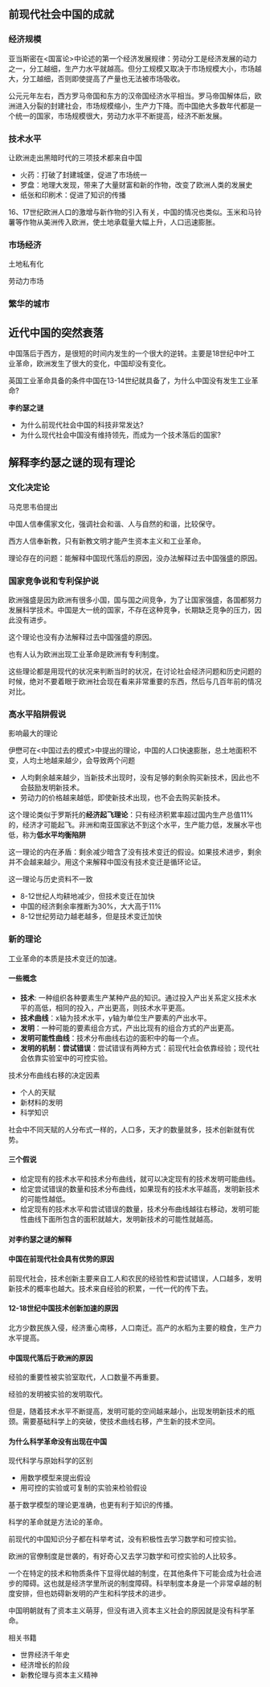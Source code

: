 

## 前现代社会中国的成就


### 经济规模

亚当斯密在<国富论>中论述的第一个经济发展规律：劳动分工是经济发展的动力之一，分工越细，生产力水平就越高。但分工规模又取决于市场规模大小，市场越大，分工越细，否则即使提高了产量也无法被市场吸收。

公元元年左右，西方罗马帝国和东方的汉帝国经济水平相当。罗马帝国解体后，欧洲进入分裂的封建社会，市场规模缩小，生产力下降。而中国绝大多数年代都是一个统一的国家，市场规模很大，劳动力水平不断提高，经济不断发展。

### 技术水平

让欧洲走出黑暗时代的三项技术都来自中国
+ 火药：打破了封建城堡，促进了市场统一
+ 罗盘：地理大发现，带来了大量财富和新的作物，改变了欧洲人类的发展史
+ 纸张和印刷术：促进了知识的传播

16、17世纪欧洲人口的激增与新作物的引入有关，中国的情况也类似。玉米和马铃薯等作物从美洲传入欧洲，使土地承载量大幅上升，人口迅速膨胀。

### 市场经济

土地私有化

劳动力市场

### 繁华的城市

## 近代中国的突然衰落

中国落后于西方，是很短的时间内发生的一个很大的逆转。主要是18世纪中叶工业革命，欧洲发生了很大的变化，中国却没有变化。

英国工业革命具备的条件中国在13-14世纪就具备了，为什么中国没有发生工业革命?

**李约瑟之谜**
+ 为什么前现代社会中国的科技非常发达?
+ 为什么现代社会中国没有维持领先，而成为一个技术落后的国家?

## 解释李约瑟之谜的现有理论

### 文化决定论

马克思韦伯提出

中国人信奉儒家文化，强调社会和谐、人与自然的和谐，比较保守。

西方人信奉新教，只有新教文明才能产生资本主义和工业革命。

理论存在的问题：能解释中国现代落后的原因，没办法解释过去中国强盛的原因。

### 国家竞争说和专利保护说

欧洲强盛是因为欧洲有很多小国，国与国之间竞争，为了让国家强盛，各国都努力发展科学技术。中国是大一统的国家，不存在这种竞争，长期缺乏竞争的压力，因此没有进步。

这个理论也没有办法解释过去中国强盛的原因。

也有人认为欧洲出现工业革命是欧洲有专利制度。

这些理论都是用现代的状况来判断当时的状况，在讨论社会经济问题和历史问题的时候，绝对不要着眼于欧洲社会现在看来非常重要的东西，然后与几百年前的情况对比。

### 高水平陷阱假说

影响最大的理论

伊懋可在<中国过去的模式>中提出的理论，中国的人口快速膨胀，总土地面积不变，人均土地越来越少，会导致两个问题
+ 人均剩余越来越少，当新技术出现时，没有足够的剩余购买新技术，因此也不会鼓励发明新技术。
+ 劳动力的价格越来越低，即使新技术出现，也不会去购买新技术。

这个理论类似于罗斯托的**经济起飞理论**：只有经济积累率超过国内生产总值11%的，经济才可能起飞。非洲和南亚国家达不到这个水平，生产能力低，发展水平也低，称为**低水平均衡陷阱**

这一理论的内在矛盾：剩余减少暗含了没有技术变迁的假设。如果技术进步，剩余并不会越来越少。用这个来解释中国没有技术变迁是循环论证。

这一理论与历史资料不一致
+ 8-12世纪人均耕地减少，但技术变迁在加快
+ 中国的经济剩余率推断为30%，大大高于11%
+ 8-12世纪劳动力越老越多，但是技术变迁加快

### 新的理论

工业革命的本质是技术变迁的加速。

#### 一些概念

+ **技术**: 一种组织各种要素生产某种产品的知识。通过投入产出关系定义技术水平的高低，相同的投入，产出更高，则技术水平更高。
+ **技术曲线**：x轴为技术水平，y轴为单位生产要素的产出水平。
+ **发明**：一种可能的要素组合方式，产出比现有的组合方式的产出更高。
+ **发明可能性曲线**：技术分布曲线右边的面积中的每一个点。
+ **发明的机制：尝试错误**：尝试错误有两种方式：前现代社会依靠经验；现代社会依靠实验室中的可控实验。

技术分布曲线右移的决定因素
+ 个人的天赋
+ 新材料的发明
+ 科学知识

社会中不同天赋的人分布式一样的，人口多，天才的数量就多，技术创新就有优势。

#### 三个假说

+ 给定现有的技术水平和技术分布曲线，就可以决定现有的技术发明可能曲线。
+ 给定尝试错误的数量和技术分布曲线，如果现有的技术水平越高，发明新技术的可能性越低。
+ 给定现有的技术水平和尝试错误的数量，技术分布曲线越往右移动，发明可能性曲线下面所包含的面积就越大，发明新技术的可能性就越高。

#### 对李约瑟之谜的解释

#### 中国在前现代社会具有优势的原因

前现代社会，技术创新主要来自工人和农民的经验性和尝试错误，人口越多，发明新技术的概率也越大。技术来自经验的积累，一代一代的传下去。

#### 12-18世纪中国技术创新加速的原因

北方少数民族入侵，经济重心南移，人口南迁。高产的水稻为主要的粮食，生产力水平提高。

#### 中国现代落后于欧洲的原因

经验的重要性被实验室取代，人口数量不再重要。

经验的发明被实验的发明取代。

但是，随着技术水平不断提高，发明可能的空间越来越小，出现发明新技术的瓶颈。需要基础科学上的突破，使技术曲线右移，产生新的技术空间。

#### 为什么科学革命没有出现在中国

现代科学与原始科学的区别
+ 用数学模型来提出假设
+ 用可控的实验或可复制的实验来检验假设

基于数学模型的理论更准确，也更有利于知识的传播。

科学的革命就是方法论的革命。

前现代的中国知识分子都在科举考试，没有积极性去学习数学和可控实验。

欧洲的官僚制度是世袭的，有好奇心又去学习数学和可控实验的人比较多。

一个在特定的技术和物质条件下显得优越的制度，在其他条件下可能会成为社会进步的障碍。这也就是经济学里所说的制度障碍。科举制度本身是一个非常卓越的制度安排，但也妨碍新发明的产生和科学技术的进步。

中国明朝就有了资本主义萌芽，但没有进入资本主义社会的原因就是没有科学革命。



相关书籍
+ 世界经济千年史
+ 经济增长的阶段
+ 新教伦理与资本主义精神